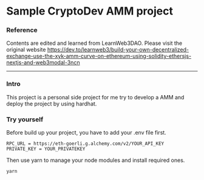 
# Sample CryptoDev AMM project

### Reference 
Contents are edited and learned from LearnWeb3DAO. Please visit the original website https://dev.to/learnweb3/build-your-own-decentralized-exchange-use-the-xyk-amm-curve-on-ethereum-using-solidity-ethersjs-nextjs-and-web3modal-3ncn


---
### Intro
This project is a personal side project for me try to develop a AMM and deploy the project by using hardhat.

### Try yourself
Before build up your project, you have to add your .env file first.
```
RPC_URL = https://eth-goerli.g.alchemy.com/v2/YOUR_API_KEY
PRIVATE_KEY = YOUR_PRIVATEKEY
```
Then use yarn to manage your node modules and install required ones.
```
yarn


